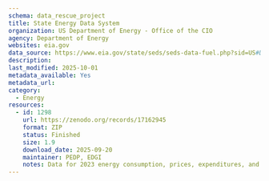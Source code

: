 ```yaml
---
schema: data_rescue_project 
title: State Energy Data System
organization: US Department of Energy - Office of the CIO
agency: Department of Energy
websites: eia.gov
data_source: https://www.eia.gov/state/seds/seds-data-fuel.php?sid=US#DataFiles
description: 
last_modified: 2025-10-01
metadata_available: Yes
metadata_url: 
category:
  - Energy 
resources:
  - id: 1298
    url: https://zenodo.org/records/17162945
    format: ZIP
    status: Finished
    size: 1.9
    download_date: 2025-09-20
    maintainer: PEDP, EDGI
    notes: Data for 2023 energy consumption, prices, expenditures, and indicators estimates by source. From the U.S. Energy Information Administration (EIA). Original download was from this site https://www.eia.gov/state/seds/seds-data-fuel-prev.php but the data tables were downloaded on 12-Feb-2025 and the data on the website are from 27-June-2025 (as of 19-Sep-2025).
---
```

